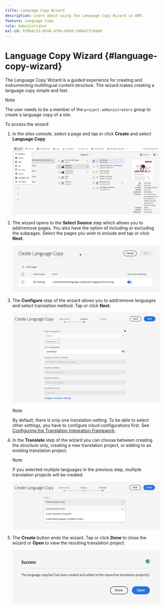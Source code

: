 ```yaml
---
title: Language Copy Wizard
description: Learn about using the Language Copy Wizard in AEM.
feature: Language Copy
role: Administrator
exl-id: bf8bdc53-0248-47de-bb9d-c884a7179ab0
---
```

# Language Copy Wizard {#language-copy-wizard}

The Language Copy Wizard is a guided experience for creating and instrumenting multilingual content structure. The wizard makes creating a language copy simple and fast.

>[!NOTE]
>
>The user needs to be a member of the `project-administrators` group to create a language copy of a site.

To access the wizard:

1. In the sites console, select a page and tap or click **Create** and select **Language Copy**.

   ![Create language copy from wizard](../assets/language-copy-wizard.png)

1. The wizard opens to the **Select Source** step which allows you to add/remove pages. You also have the option of including or excluding the subpages. Select the pages you wish to include and tap or click **Next**.

   ![Adding pages with the wizard](../assets/language-copy-wizard-add-pages.png)

1. The **Configure** step of the wizard allows you to add/remove languages and select translation method. Tap or click **Next**.

   ![Configure step of wizard](../assets/language-copy-wizard-configure.png)

   >[!NOTE]
   >
   >By default, there is only one translation setting. To be able to select other settings, you have to configure cloud configurations first. See [Configuring the Translation Integration Framework](integration-framework.md).

1. In the **Translate** step of the wizard you can choose between creating the structure only, creating a new translation project, or adding to an existing translation project.

   >[!NOTE]
   >
   >If you selected multiple languages in the previous step, multiple translation projects will be created.

   ![Translation step of wizard](../assets/language-copy-wizard-translate.png)

1. The **Create** button ends the wizard. Tap or click **Done** to close the wizard or **Open** to view the resulting translation project.

   ![End wizard](../assets/language-copy-wizard-done.png)
